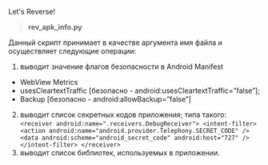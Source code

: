 Let's Reverse!
> **rev_apk_info.py**

 Данный скрипт принимает в качестве аргумента имя файла и осуществляет следующие операции:
 1. выводит значение флагов безопасности в Android Manifest 
 - WebView Metrics 
 	<meta-data android:name="android.webkit.WebView.EnableSafeBrowsing" android:value="false" />
 - usesCleartextTraffic
	[безопасно - android:usesCleartextTraffic=”false”];
 - Backup
	[безопасно - android:allowBackup=”false”]

2. выводит список секретных кодов приложения; 
	типа такого:
 			``
			 <receiver android:name=".receivers.DebugReceiver">
 				<intent-filter>
 					<action android:name="android.provider.Telephony.SECRET_CODE" />
					<data android:scheme="android_secret_code" android:host="727" />
				</intent-filter>
			</receiver>
			``
 3. выводит список библиотек, используемых в приложении.